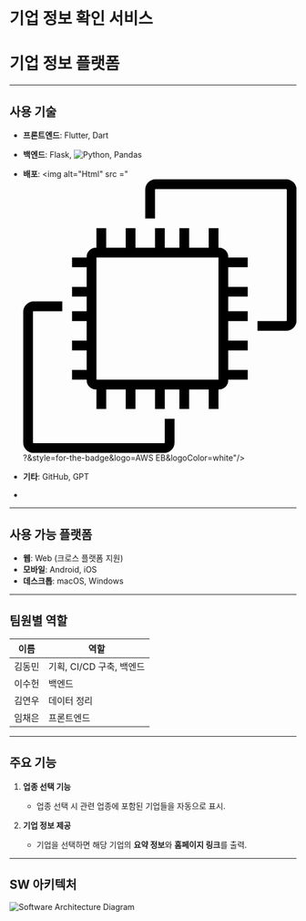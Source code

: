 # 기업 정보 확인 서비스

# 기업 정보 플랫폼

---

## 사용 기술

- **프론트엔드**: Flutter, Dart  
- **백엔드**: Flask, <img alt="Python" src ="https://img.shields.io/badge/Python-3776AB.svg?&style=for-the-badge&logo=Python&logoColor=white"/>, Pandas  
- **배포**: <img alt="Html" src ="<svg role="img" viewBox="0 0 24 24" xmlns="http://www.w3.org/2000/svg"><title>Amazon EC2</title><path d="M6.429 17.571h10.714V6.857H6.429v10.714ZM18 6.857h1.714v.857H18V9.43h1.714v.857H18v1.285h1.714v.858H18v1.714h1.714V15H18v1.714h1.714v.857H18v.059a.8.8 0 0 1-.799.799h-.058v1.714h-.857v-1.714H14.57v1.714h-.857v-1.714H12.43v1.714h-.858v-1.714H9.857v1.714H9v-1.714H7.286v1.714h-.857v-1.714H6.37a.8.8 0 0 1-.799-.8v-.058H4.286v-.857H5.57V15H4.286v-.857H5.57v-1.714H4.286v-.858H5.57v-1.285H4.286v-.857H5.57V7.714H4.286v-.857H5.57V6.8a.8.8 0 0 1 .8-.799h.058V4.286h.857V6H9V4.286h.857V6h1.714V4.286h.858V6h1.285V4.286h.857V6h1.715V4.286h.857V6h.058a.8.8 0 0 1 .799.799v.058ZM12.429 23.09a.054.054 0 0 1-.054.053H.91a.053.053 0 0 1-.053-.053V11.625c0-.03.024-.054.053-.054h2.52v-.857H.91a.911.911 0 0 0-.91.91V23.09c0 .502.408.91.91.91h11.465a.91.91 0 0 0 .91-.91V21h-.856ZM24 .91v11.465a.91.91 0 0 1-.91.91h-2.52v-.856h2.519a.054.054 0 0 0 .053-.054V.91a.053.053 0 0 0-.053-.053H11.625a.053.053 0 0 0-.054.053v2.52h-.857V.91c0-.502.409-.91.91-.91H23.09a.91.91 0 0 1 .91.91Z"/></svg>?&style=for-the-badge&logo=AWS EB&logoColor=white"/>
- **기타**: GitHub, GPT

- 




---

## 사용 가능 플랫폼

- **웹**: Web (크로스 플랫폼 지원)
- **모바일**: Android, iOS  
- **데스크톱**: macOS, Windows  

---

## 팀원별 역할

| 이름      | 역할                             |
|-----------|----------------------------------|
| 김동민     | 기획, CI/CD 구축, 백엔드         |
| 이수헌     | 백엔드                          |
| 김연우     | 데이터 정리                      |
| 임채은     | 프론트엔드                      |

---

## 주요 기능

1. **업종 선택 기능**  
   - 업종 선택 시 관련 업종에 포함된 기업들을 자동으로 표시.

2. **기업 정보 제공**  
   - 기업을 선택하면 해당 기업의 **요약 정보**와 **홈페이지 링크**를 출력.

---

## SW 아키텍처

![Software Architecture Diagram](./images/software_architecture.png)

